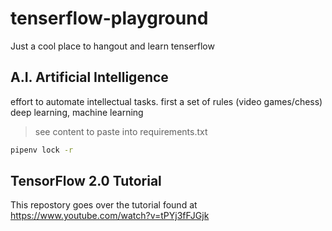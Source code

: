 # tenserflow-playground
Just a cool place to hangout and learn tenserflow

## A.I. Artificial Intelligence
effort to automate intellectual tasks.
first a set of rules (video games/chess)
deep learning, machine learning

>see content to paste into requirements.txt
```bash
pipenv lock -r
```

## TensorFlow 2.0 Tutorial
This repostory goes over the tutorial found at 
https://www.youtube.com/watch?v=tPYj3fFJGjk
